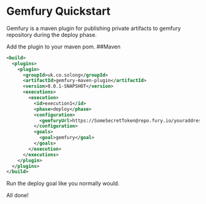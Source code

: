 # Gemfury Quickstart
Gemfury is a maven plugin for publishing private artifacts to gemfury repository during the deploy phase.

Add the plugin to your maven pom.
##Maven
```xml
<build>
  <plugins>
    <plugin>
      <groupId>uk.co.solong</groupId>
      <artifactId>gemfury-maven-plugin</artifactId>
      <version>0.0.1-SNAPSHOT</version>
      <executions>
        <execution>
          <id>execution1</id>
          <phase>deploy</phase>
          <configuration>
            <gemfuryUrl>https://SomeSecretToken@repo.fury.io/youraddress/</gemfuryUrl>
          </configuration>
          <goals>
            <goal>gemfury</goal>
          </goals>
        </execution>
      </executions>
    </plugin>
  </plugins>
</build>
```

Run the deploy goal like you normally would.

All done!
